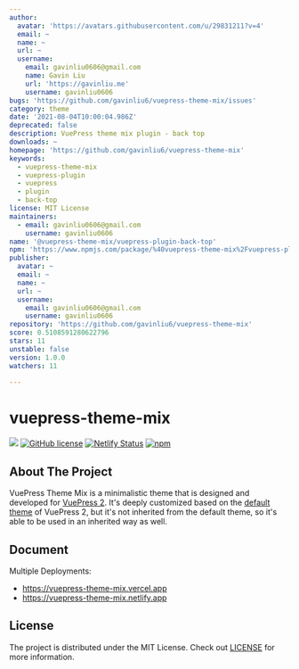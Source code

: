 ```yaml
---
author:
  avatar: 'https://avatars.githubusercontent.com/u/29831211?v=4'
  email: ~
  name: ~
  url: ~
  username:
    email: gavinliu0606@gmail.com
    name: Gavin Liu
    url: 'https://gavinliu.me'
    username: gavinliu0606
bugs: 'https://github.com/gavinliu6/vuepress-theme-mix/issues'
category: theme
date: '2021-08-04T10:00:04.986Z'
deprecated: false
description: VuePress theme mix plugin - back top
downloads: ~
homepage: 'https://github.com/gavinliu6/vuepress-theme-mix'
keywords:
  - vuepress-theme-mix
  - vuepress-plugin
  - vuepress
  - plugin
  - back-top
license: MIT License
maintainers:
  - email: gavinliu0606@gmail.com
    username: gavinliu0606
name: '@vuepress-theme-mix/vuepress-plugin-back-top'
npm: 'https://www.npmjs.com/package/%40vuepress-theme-mix%2Fvuepress-plugin-back-top'
publisher:
  avatar: ~
  email: ~
  name: ~
  url: ~
  username:
    email: gavinliu0606@gmail.com
    username: gavinliu0606
repository: 'https://github.com/gavinliu6/vuepress-theme-mix'
score: 0.5108591280622796
stars: 11
unstable: false
version: 1.0.0
watchers: 11

---
```


# vuepress-theme-mix

[![](https://img.shields.io/badge/vuepress-next-blue)](https://v2.vuepress.vuejs.org)
[![GitHub license](https://img.shields.io/github/license/gavinliu6/vuepress-theme-mix)](https://github.com/gavinliu6/vuepress-theme-mix)
[![Netlify Status](https://api.netlify.com/api/v1/badges/1c7f6ca5-685b-463c-ab12-66b4d89c2eb7/deploy-status)](https://app.netlify.com/sites/vuepress-theme-mix/deploys)
[![npm](https://img.shields.io/npm/dt/vuepress-theme-mix)](https://www.npmjs.com/package/vuepress-theme-mix)

## About The Project

VuePress Theme Mix is a minimalistic theme that is designed and developed for [VuePress 2](https://v2.vuepress.vuejs.org/). It's deeply customized based on the [default theme](https://github.com/vuepress/vuepress-next/tree/main/packages/@vuepress/theme-default) of VuePress 2, but it's not inherited from the default theme, so it's able to be used in an inherited way as well.

## Document

Multiple Deployments:

- https://vuepress-theme-mix.vercel.app
- https://vuepress-theme-mix.netlify.app

## License

The project is distributed under the MIT License. Check out [LICENSE](https://github.com/vuepress/vuepress-theme-mix/blob/main/LICENSE) for more information.
